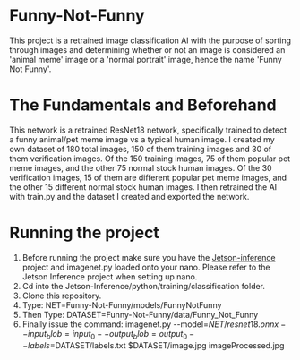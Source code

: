 # Funny-Not-Funny

This project is a retrained image classification AI with the purpose of sorting through images and determining whether or not 
an image is considered an 'animal meme' image or a 'normal portrait' image, hence the name 'Funny Not Funny'.

# The Fundamentals and Beforehand

This network is a retrained ResNet18 network, specifically trained to detect a funny animal/pet meme image vs a typical human image.
I created my own dataset of 180 total images, 150 of them training images and 30 of them verification images.
Of the 150 training images, 75 of them popular pet meme images, and the other 75 normal stock human images.
Of the 30 verification images, 15 of them are different popular pet meme images, and the other 15 different normal stock human images.
I then retrained the AI with train.py and the dataset I created and exported the network.

# Running the project

1. Before running the project make sure you have the [Jetson-inference](https://github.com/dusty-nv/jetson-inference) project and imagenet.py loaded onto your nano. Please refer to the Jetson Inference project when setting up nano.
2. Cd into the Jetson-Inference/python/training/classification folder.
3. Clone this repository.
4. Type: NET=Funny-Not-Funny/models/FunnyNotFunny
5. Then Type: DATASET=Funny-Not-Funny/data/Funny_Not_Funny
6. Finally issue the command: imagenet.py --model=$NET/resnet18.onnx --input_blob=input_0 --output_blob=output_0 --labels=$DATASET/labels.txt $DATASET/image.jpg imageProcessed.jpg
